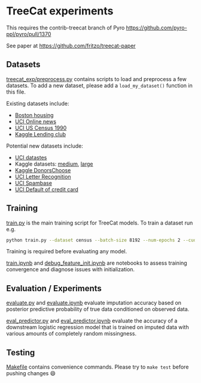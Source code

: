 # TreeCat experiments

This requires the contrib-treecat branch of Pyro
https://github.com/pyro-ppl/pyro/pull/1370

See paper at
https://github.com/fritzo/treecat-paper

## Datasets

[treecat_exp/preprocess.py](treecat_exp/preprocess.py)
contains scripts to load and preprocess a few datasets.
To add a new dataset, please add a `load_my_dataset()` function in this file.

Existing datasets include:
- [Boston housing](http://lib.stat.cmu.edu/datasets/boston)
- [UCI Online news](https://archive.ics.uci.edu/ml/datasets/Online+News+Popularity)
- [UCI US Census 1990](https://archive.ics.uci.edu/ml/datasets/US+Census+Data+%281990%29)
- [Kaggle Lending club](https://www.kaggle.com/wendykan/lending-club-loan-data)

Potential new datasets include:
- [UCI datastes](https://archive.ics.uci.edu/ml/datasets.php)
- Kaggle datasets:
  [medium](https://www.kaggle.com/datasets?sortBy=votes&group=public&page=1&pageSize=20&size=medium&filetype=all&license=all),
  [large](https://www.kaggle.com/datasets?sortBy=votes&group=public&page=1&pageSize=20&size=large&filetype=all&license=all)
- [Kaggle DonorsChoose](https://www.kaggle.com/donorschoose/io#Donors.csv)
- [UCI Letter Recognition](https://archive.ics.uci.edu/ml/datasets/Letter+Recognition)
- [UCI Spambase](https://archive.ics.uci.edu/ml/datasets/Spambase)
- [UCI Default of credit card](https://archive.ics.uci.edu/ml/datasets/default+of+credit+card+clients)

## Training

[train.py](train.py) is the main training script for TreeCat models.
To train a dataset run e.g.
```sh
python train.py --dataset census --batch-size 8192 --num-epochs 2 --cuda
```
Training is required before evaluating any model.

[train.ipynb](train.ipynb) and
[debug_feature_init.ipynb](debug_feature_init.ipynb)
are notebooks to assess training convergence and diagnose issues with initialization.

## Evaluation / Experiments

[evaluate.py](evaluate.py) and
[evaluate.ipynb](evaluate.ipynb) evaluate imputation accuracy based on
posterior predictive probability of true data conditioned on observed data.

[eval_predictor.py](eval_predictor.py) and
[eval_predictor.ipynb](eval_predictor.ipynb)
evaluate the accuracy of a downstream logistic regression model that is trained on
imputed data with various amounts of completely random missingness.

## Testing

[Makefile](Makefile) contains convenience commands.
Please try to `make test` before pushing changes :smile:
